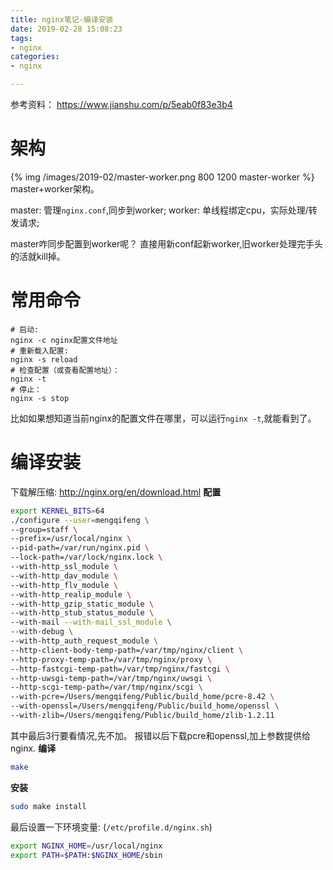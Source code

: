 ```yaml
---
title: nginx笔记-编译安装
date: 2019-02-28 15:08:23
tags:
- nginx
categories:
- nginx

---
```


参考资料：
https://www.jianshu.com/p/5eab0f83e3b4

# 架构
{% img /images/2019-02/master-worker.png 800 1200 master-worker %}
master+worker架构。

master: 管理`nginx.conf`,同步到worker;
worker: 单线程绑定cpu，实际处理/转发请求;

master咋同步配置到worker呢？
直接用新conf起新worker,旧worker处理完手头的活就kill掉。

# 常用命令
```shell
# 启动:
nginx -c nginx配置文件地址   
# 重新载入配置:
nginx -s reload
# 检查配置（或查看配置地址）：
nginx -t
# 停止：
nginx -s stop
```
比如如果想知道当前nginx的配置文件在哪里，可以运行`nginx -t`,就能看到了。

# 编译安装
下载解压缩: 
http://nginx.org/en/download.html
**配置**
```sh
export KERNEL_BITS=64
./configure --user=mengqifeng \
--group=staff \
--prefix=/usr/local/nginx \
--pid-path=/var/run/nginx.pid \
--lock-path=/var/lock/nginx.lock \
--with-http_ssl_module \
--with-http_dav_module \
--with-http_flv_module \
--with-http_realip_module \
--with-http_gzip_static_module \
--with-http_stub_status_module \
--with-mail --with-mail_ssl_module \
--with-debug \
--with-http_auth_request_module \
--http-client-body-temp-path=/var/tmp/nginx/client \
--http-proxy-temp-path=/var/tmp/nginx/proxy \
--http-fastcgi-temp-path=/var/tmp/nginx/fastcgi \
--http-uwsgi-temp-path=/var/tmp/nginx/uwsgi \
--http-scgi-temp-path=/var/tmp/nginx/scgi \
--with-pcre=/Users/mengqifeng/Public/build_home/pcre-8.42 \
--with-openssl=/Users/mengqifeng/Public/build_home/openssl \
--with-zlib=/Users/mengqifeng/Public/build_home/zlib-1.2.11
```
其中最后3行要看情况,先不加。
报错以后下载pcre和openssl,加上参数提供给nginx.
**编译**
```sh
make
```
**安装**
```sh
sudo make install 
```

最后设置一下环境变量: (`/etc/profile.d/nginx.sh`)
```sh
export NGINX_HOME=/usr/local/nginx
export PATH=$PATH:$NGINX_HOME/sbin
```
